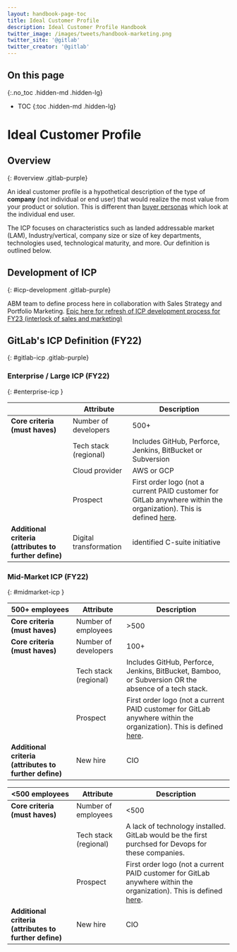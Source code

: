 ```yaml
---
layout: handbook-page-toc
title: Ideal Customer Profile
description: Ideal Customer Profile Handbook
twitter_image: /images/tweets/handbook-marketing.png
twitter_site: '@gitlab'
twitter_creator: '@gitlab'
---
```

## On this page
{:.no_toc .hidden-md .hidden-lg}

- TOC
{:toc .hidden-md .hidden-lg}

# <i class="fab fa-gitlab fa-fw" style="color:rgb(252,109,38); font-size:.85em" aria-hidden="true"></i> Ideal Customer Profile

## Overview
{: #overview .gitlab-purple}
<!-- DO NOT CHANGE THIS ANCHOR -->
An ideal customer profile is a hypothetical description of the type of **company** (not individual or end user) that would realize the most value from your product or solution. This is different than [buyer personas](/handbook/marketing/brand-and-product-marketing/product-and-solution-marketing/roles-personas/buyer-persona/) which look at the individual end user.

The ICP focuses on characteristics such as landed addressable market (LAM), Industry/vertical, company size or size of key departments, technologies used, technological maturity, and more. Our definition is outlined below.

## Development of ICP
{: #icp-development .gitlab-purple}
<!-- DO NOT CHANGE THIS ANCHOR -->
ABM team to define process here in collaboration with Sales Strategy and Portfolio Marketing. [Epic here for refresh of ICP development process for FY23 (interlock of sales and marketing)](https://gitlab.com/groups/gitlab-com/marketing/-/epics/2475)

## GitLab's ICP Definition (FY22)
{: #gitlab-icp .gitlab-purple}
<!-- DO NOT CHANGE THIS ANCHOR -->

### Enterprise / Large ICP (FY22)
{: #enterprise-icp }
<!-- DO NOT CHANGE THIS ANCHOR -->

|  | **Attribute** | **Description** |
| ------ | ------ | ------ |
| **Core criteria (must haves)** | Number of developers | 500+ |
| | Tech stack (regional) | Includes GitHub, Perforce, Jenkins, BitBucket or Subversion |
| | Cloud provider | AWS or GCP |
| | Prospect | First order logo (not a current PAID customer for GitLab anywhere within the organization).  This is defined [here](https://about.gitlab.com/handbook/sales/sales-term-glossary/#first-order-customers).  |
| **Additional criteria (attributes to further define)** | Digital transformation | identified C-suite initiative | 

### Mid-Market ICP (FY22)
{: #midmarket-icp }
<!-- DO NOT CHANGE THIS ANCHOR -->

| 500+ employees | **Attribute** | **Description** |
| ------ | ------ | ------ |
| **Core criteria (must haves)** | Number of employees | >500 |
| **Core criteria (must haves)** | Number of developers | 100+ |
| | Tech stack (regional) | Includes GitHub, Perforce, Jenkins, BitBucket, Bamboo, or Subversion OR the absence of a tech stack. |
| | Prospect | First order logo (not a current PAID customer for GitLab anywhere within the organization).  This is defined [here](https://about.gitlab.com/handbook/sales/sales-term-glossary/#first-order-customers).  |
| **Additional criteria (attributes to further define)** | New hire | CIO | 


| <500 employees | **Attribute** | **Description** |
| ------ | ------ | ------ |
| **Core criteria (must haves)** | Number of employees | <500 |
| | Tech stack (regional) | A lack of technology installed.  GitLab would be the first purchsed for Devops for these companies. |
| | Prospect | First order logo (not a current PAID customer for GitLab anywhere within the organization).  This is defined [here](https://about.gitlab.com/handbook/sales/sales-term-glossary/#first-order-customers).  |
| **Additional criteria (attributes to further define)** | New hire | CIO | 
